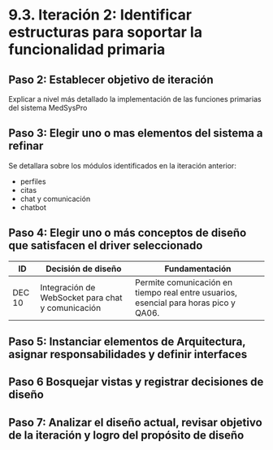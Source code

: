 # 9.3. Iteración 2: Identificar estructuras para soportar la funcionalidad primaria

## Paso 2: Establecer objetivo de iteración
Explicar a nivel más detallado la implementación de las funciones primarias del sistema MedSysPro 

## Paso 3: Elegir uno o mas elementos del sistema a refinar

Se detallara sobre los módulos identificados en la iteración anterior:

- perfiles
- citas
- chat y  comunicación
- chatbot

## Paso 4: Elegir uno o más conceptos de diseño que satisfacen el driver seleccionado
| ID     | Decisión de diseño                     | Fundamentación                             | 
| ------ | -------------------------- | ---------------------------------- |
| DEC 10   | Integración de WebSocket para chat y comunicación        | Permite comunicación en tiempo real entre usuarios, esencial para horas pico y QA06.          | 


## Paso 5: Instanciar elementos de Arquitectura, asignar responsabilidades y definir interfaces

## Paso 6 Bosquejar vistas y registrar decisiones de diseño

## Paso 7: Analizar el diseño actual, revisar objetivo de la iteración y logro del propósito de diseño


